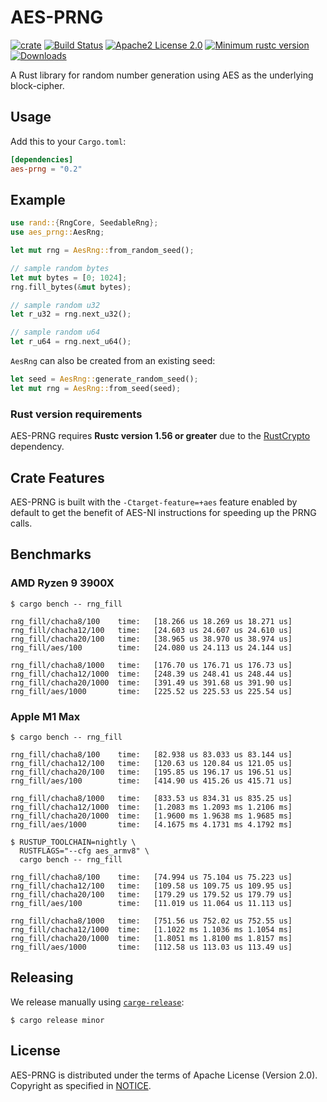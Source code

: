 # AES-PRNG

[![crate][crate-image]][crate-link]
[![Build Status][build-image]][build-link]
[![Apache2 License 2.0][license-image]][license-link]
[![Minimum rustc version][rustc-image]][rustc-link]
[![Downloads][downloads-image]][crate-link]

A Rust library for random number generation using AES as the underlying block-cipher.

## Usage

Add this to your `Cargo.toml`:

```toml
[dependencies]
aes-prng = "0.2"
```

## Example

```rust
use rand::{RngCore, SeedableRng};
use aes_prng::AesRng;

let mut rng = AesRng::from_random_seed();

// sample random bytes
let mut bytes = [0; 1024];
rng.fill_bytes(&mut bytes);

// sample random u32
let r_u32 = rng.next_u32();

// sample random u64
let r_u64 = rng.next_u64();
```

`AesRng` can also be created from an existing seed:

```rust
let seed = AesRng::generate_random_seed();
let mut rng = AesRng::from_seed(seed);
```

### Rust version requirements

AES-PRNG requires **Rustc version 1.56 or greater** due to the [RustCrypto](
https://github.com/RustCrypto/block-ciphers/tree/master/aes) dependency.

## Crate Features

AES-PRNG is built with the `-Ctarget-feature=+aes` feature enabled by default
to get the benefit of AES-NI instructions for speeding up the PRNG calls.

## Benchmarks

### AMD Ryzen 9 3900X

```
$ cargo bench -- rng_fill

rng_fill/chacha8/100    time:   [18.266 us 18.269 us 18.271 us]
rng_fill/chacha12/100   time:   [24.603 us 24.607 us 24.610 us]
rng_fill/chacha20/100   time:   [38.965 us 38.970 us 38.974 us]
rng_fill/aes/100        time:   [24.080 us 24.113 us 24.144 us]

rng_fill/chacha8/1000   time:   [176.70 us 176.71 us 176.73 us]
rng_fill/chacha12/1000  time:   [248.39 us 248.41 us 248.44 us]
rng_fill/chacha20/1000  time:   [391.49 us 391.68 us 391.90 us]
rng_fill/aes/1000       time:   [225.52 us 225.53 us 225.54 us]
```

### Apple M1 Max

```
$ cargo bench -- rng_fill

rng_fill/chacha8/100    time:   [82.938 us 83.033 us 83.144 us]
rng_fill/chacha12/100   time:   [120.63 us 120.84 us 121.05 us]
rng_fill/chacha20/100   time:   [195.85 us 196.17 us 196.51 us]
rng_fill/aes/100        time:   [414.90 us 415.26 us 415.71 us]

rng_fill/chacha8/1000   time:   [833.53 us 834.31 us 835.25 us]
rng_fill/chacha12/1000  time:   [1.2083 ms 1.2093 ms 1.2106 ms]
rng_fill/chacha20/1000  time:   [1.9600 ms 1.9638 ms 1.9685 ms]
rng_fill/aes/1000       time:   [4.1675 ms 4.1731 ms 4.1792 ms]
```

```
$ RUSTUP_TOOLCHAIN=nightly \
  RUSTFLAGS="--cfg aes_armv8" \
  cargo bench -- rng_fill

rng_fill/chacha8/100    time:   [74.994 us 75.104 us 75.223 us]
rng_fill/chacha12/100   time:   [109.58 us 109.75 us 109.95 us]
rng_fill/chacha20/100   time:   [179.29 us 179.52 us 179.79 us]
rng_fill/aes/100        time:   [11.019 us 11.064 us 11.113 us]

rng_fill/chacha8/1000   time:   [751.56 us 752.02 us 752.55 us]
rng_fill/chacha12/1000  time:   [1.1022 ms 1.1036 ms 1.1054 ms]
rng_fill/chacha20/1000  time:   [1.8051 ms 1.8100 ms 1.8157 ms]
rng_fill/aes/1000       time:   [112.58 us 113.03 us 113.49 us]
```

## Releasing

We release manually using [`carge-release`](https://github.com/crate-ci/cargo-release):

```
$ cargo release minor
```

## License

AES-PRNG is distributed under the terms of Apache License (Version 2.0). Copyright as specified in [NOTICE](./NOTICE).


[//]: # (badges)


[crate-image]: https://img.shields.io/crates/v/aes-prng.svg
[crate-link]: https://crates.io/crates/aes-prng
[build-image]: https://github.com/tf-encrypted/aes-prng/workflows/CI/badge.svg
[build-link]: https://github.com/tf-encrypted/aes-prng/actions
[license-image]: https://img.shields.io/badge/license-Apache%20License%202.0-blue.svg?style=flat
[license-link]: https://www.apache.org/licenses/LICENSE-2.0
[rustc-image]: https://img.shields.io/badge/rustc-1.56+-blue.svg
[rustc-link]: https://github.com/tf-encrypted/aes-prng#rust-version-requirements
[downloads-image]: https://img.shields.io/crates/d/aes-prng.svg

